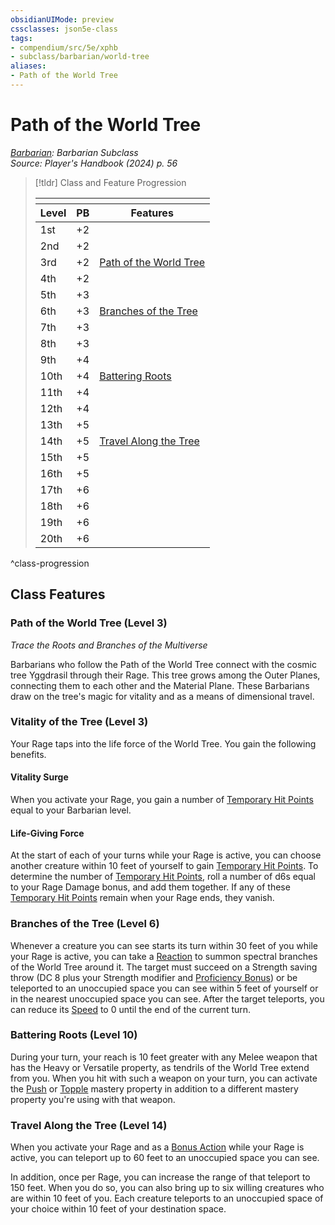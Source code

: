 ```yaml
---
obsidianUIMode: preview
cssclasses: json5e-class
tags:
- compendium/src/5e/xphb
- subclass/barbarian/world-tree
aliases:
- Path of the World Tree
---
```

# Path of the World Tree
*[Barbarian](./barbarian-xphb.md): Barbarian Subclass*  
*Source: Player's Handbook (2024) p. 56*  

> [!tldr] Class and Feature Progression
> 
> <table class="class-progression">
> <thead>
> <tr><th colspan='3'></th></tr>
> <tr class="class-progression"><th class"level">Level</th><th class"pb">PB</th><th class"feature">Features</th></tr>
> </thead><tbody>
> <tr class="class-progression"><td class"level">1st</td><td class"pb">+2</td><td class"feature"></td></tr>
> <tr class="class-progression"><td class"level">2nd</td><td class"pb">+2</td><td class"feature"></td></tr>
> <tr class="class-progression"><td class"level">3rd</td><td class"pb">+2</td><td class"feature"><a href='#Path of the World Tree (Level 3)' class='internal-link'>Path of the World Tree</a></td></tr>
> <tr class="class-progression"><td class"level">4th</td><td class"pb">+2</td><td class"feature"></td></tr>
> <tr class="class-progression"><td class"level">5th</td><td class"pb">+3</td><td class"feature"></td></tr>
> <tr class="class-progression"><td class"level">6th</td><td class"pb">+3</td><td class"feature"><a href='#Branches of the Tree (Level 6)' class='internal-link'>Branches of the Tree</a></td></tr>
> <tr class="class-progression"><td class"level">7th</td><td class"pb">+3</td><td class"feature"></td></tr>
> <tr class="class-progression"><td class"level">8th</td><td class"pb">+3</td><td class"feature"></td></tr>
> <tr class="class-progression"><td class"level">9th</td><td class"pb">+4</td><td class"feature"></td></tr>
> <tr class="class-progression"><td class"level">10th</td><td class"pb">+4</td><td class"feature"><a href='#Battering Roots (Level 10)' class='internal-link'>Battering Roots</a></td></tr>
> <tr class="class-progression"><td class"level">11th</td><td class"pb">+4</td><td class"feature"></td></tr>
> <tr class="class-progression"><td class"level">12th</td><td class"pb">+4</td><td class"feature"></td></tr>
> <tr class="class-progression"><td class"level">13th</td><td class"pb">+5</td><td class"feature"></td></tr>
> <tr class="class-progression"><td class"level">14th</td><td class"pb">+5</td><td class"feature"><a href='#Travel Along the Tree (Level 14)' class='internal-link'>Travel Along the Tree</a></td></tr>
> <tr class="class-progression"><td class"level">15th</td><td class"pb">+5</td><td class"feature"></td></tr>
> <tr class="class-progression"><td class"level">16th</td><td class"pb">+5</td><td class"feature"></td></tr>
> <tr class="class-progression"><td class"level">17th</td><td class"pb">+6</td><td class"feature"></td></tr>
> <tr class="class-progression"><td class"level">18th</td><td class"pb">+6</td><td class"feature"></td></tr>
> <tr class="class-progression"><td class"level">19th</td><td class"pb">+6</td><td class"feature"></td></tr>
> <tr class="class-progression"><td class"level">20th</td><td class"pb">+6</td><td class"feature"></td></tr>
> </tbody></table>

^class-progression


## Class Features

### Path of the World Tree (Level 3)

*Trace the Roots and Branches of the Multiverse*

Barbarians who follow the Path of the World Tree connect with the cosmic tree Yggdrasil through their Rage. This tree grows among the Outer Planes, connecting them to each other and the Material Plane. These Barbarians draw on the tree's magic for vitality and as a means of dimensional travel.

### Vitality of the Tree (Level 3)

Your Rage taps into the life force of the World Tree. You gain the following benefits.

#### Vitality Surge

When you activate your Rage, you gain a number of [Temporary Hit Points](/3-Mechanics/CLI/variant-rules/temporary-hit-points-xphb.md) equal to your Barbarian level.

#### Life-Giving Force

At the start of each of your turns while your Rage is active, you can choose another creature within 10 feet of yourself to gain [Temporary Hit Points](/3-Mechanics/CLI/variant-rules/temporary-hit-points-xphb.md). To determine the number of [Temporary Hit Points](/3-Mechanics/CLI/variant-rules/temporary-hit-points-xphb.md), roll a number of d6s equal to your Rage Damage bonus, and add them together. If any of these [Temporary Hit Points](/3-Mechanics/CLI/variant-rules/temporary-hit-points-xphb.md) remain when your Rage ends, they vanish.

### Branches of the Tree (Level 6)

Whenever a creature you can see starts its turn within 30 feet of you while your Rage is active, you can take a [Reaction](/3-Mechanics/CLI/variant-rules/reaction-xphb.md) to summon spectral branches of the World Tree around it. The target must succeed on a Strength saving throw (DC 8 plus your Strength modifier and [Proficiency Bonus](/3-Mechanics/CLI/variant-rules/proficiency-xphb.md)) or be teleported to an unoccupied space you can see within 5 feet of yourself or in the nearest unoccupied space you can see. After the target teleports, you can reduce its [Speed](/3-Mechanics/CLI/variant-rules/speed-xphb.md) to 0 until the end of the current turn.

### Battering Roots (Level 10)

During your turn, your reach is 10 feet greater with any Melee weapon that has the Heavy or Versatile property, as tendrils of the World Tree extend from you. When you hit with such a weapon on your turn, you can activate the [Push](item-mastery.md#Push) or [Topple](item-mastery.md#Topple) mastery property in addition to a different mastery property you're using with that weapon.

### Travel Along the Tree (Level 14)

When you activate your Rage and as a [Bonus Action](/3-Mechanics/CLI/variant-rules/bonus-action-xphb.md) while your Rage is active, you can teleport up to 60 feet to an unoccupied space you can see.

In addition, once per Rage, you can increase the range of that teleport to 150 feet. When you do so, you can also bring up to six willing creatures who are within 10 feet of you. Each creature teleports to an unoccupied space of your choice within 10 feet of your destination space.
